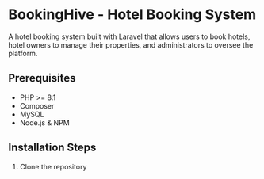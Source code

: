 # BookingHive - Hotel Booking System

A hotel booking system built with Laravel that allows users to book hotels, hotel owners to manage their properties, and administrators to oversee the platform.

## Prerequisites

- PHP >= 8.1
- Composer
- MySQL
- Node.js & NPM

## Installation Steps

1. Clone the repository
